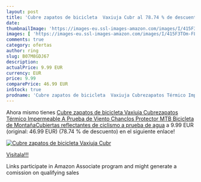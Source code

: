 ```yaml
---
layout: post
title: 'Cubre zapatos de bicicleta  Vaxiuja Cubr al 78.74 % de descuento'
date: 
thumbnailImage: 'https://images-eu.ssl-images-amazon.com/images/I/415F3TOm-FL._SL200_.jpg'
images: [ 'https://images-eu.ssl-images-amazon.com/images/I/415F3TOm-FL._SL200_.jpg' ]
comments: true
category: ofertas
author: ring
slug: B07M8GDJ67
description:
actualPrice: 9.99 EUR
currency: EUR
price: 9.99
comparePrice: 46.99 EUR
inStock: true
prodname: 'Cubre zapatos de bicicleta  Vaxiuja Cubrezapatos Térmico Impermeable A Prueba de Viento Chanclos Protector MTB Bicicleta de MontañaCubiertas reflectantes de ciclismo a prueba de agua'
---
```


Ahora mismo tienes [Cubre zapatos de bicicleta  Vaxiuja Cubrezapatos Térmico Impermeable A Prueba de Viento Chanclos Protector MTB Bicicleta de MontañaCubiertas reflectantes de ciclismo a prueba de agua](https://www.amazon.es/dp/B07M8GDJ67/?tag=tolees-21) a 9.99 EUR (original: 46.99 EUR) (78.74 %  de descuento) en el siguiente enlace!

[![Cubre zapatos de bicicleta  Vaxiuja Cubr](https://images-eu.ssl-images-amazon.com/images/I/415F3TOm-FL._SL200_.jpg)](https://www.amazon.es/dp/B07M8GDJ67/?tag=tolees-21)

[Visítala!!!](https://www.amazon.es/dp/B07M8GDJ67/?tag=tolees-21)

Links participate in Amazon Associate program and might generate a comission on qualifying sales
